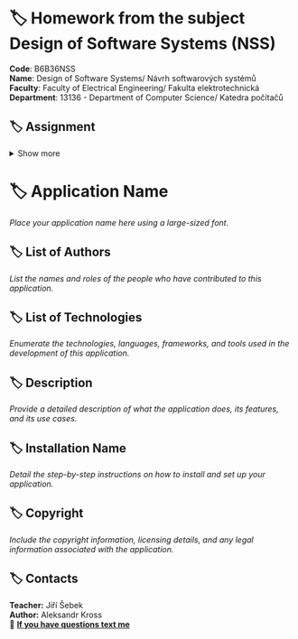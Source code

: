 # :label: Homework from the subject Design of Software Systems  (NSS)

**Code**: B6B36NSS \
**Name**: Design of Software Systems/ Návrh softwarových systémů \
**Faculty**: Faculty of Electrical Engineering/ Fakulta elektrotechnická \
**Department**: 13136 - Department of Computer Science/ Katedra počítačů 

## :label: Assignment
<details><summary> Show more </summary>

**1) Vytvorte readme podle markdown dokumentace:**
https://docs.gitlab.com/ee/development/documentation/styleguide/ <br>

**Obsah readme:** (každý bod je kapitola)
- nazev aplikace (nikoli napsane textem :) )
- list autorů
- list technologii
- popis
- nazev instalace
- copyright



**2) Vytvorte 2 větve (test1, test2) z master větve a vypište seznam všech větví** <br>
Look at list all branches <br> `git branch -a`

PS D:\study\2023-2024-leto\nss\hw\06\git> git branch -a <br>

  main                              
  test1                             
  remotes/origin/HEAD -> origin/main
  remotes/origin/main               
  remotes/origin/master             
  remotes/origin/test1              
  remotes/origin/test2    

**3) Na test1 vytvorte test.txt s textem:**
huraa NSS :) a dostaňte commit na repo gitlabu (at není jen lokalne). 
Zaroven ukazte ze mate vse commitnute lokalne. <br> 

**4) Na test2 ziskejte dany commit** (metodu necham na vas) <br>


**5) Vypiste commity pomoc git log** <br>

**6) Na test2 pridejte test2.txt** ale chcete aby v historii byl \
pouze 1 commit se zpravou která byla v minulem commitu (je vic spravnych reseni) <br>

**7) Na test2 smazte poslední commit** 


**Best practise:** <br> 

**Co commitovat** <br>
-zdrojaky, soubory zdroje dat... 

**Co necommitovat**
- hesla, api klice... \
- .idea.. 
- systém files \
- temporary files\
- davame do .gitignore\

</details>


# :label: Application Name

*Place your application name here using a large-sized font.*

## :label: List of Authors

*List the names and roles of the people who have contributed to this application.*

## :label: List of Technologies

*Enumerate the technologies, languages, frameworks, and tools used in the development of this application.*

## :label: Description

*Provide a detailed description of what the application does, its features, and its use cases.*

## :label: Installation Name

*Detail the step-by-step instructions on how to install and set up your application.*

## :label: Copyright

*Include the copyright information, licensing details, and any legal information associated with the application.*



## :label: Contacts

**Teacher:** Jiří Šebek <br>
**Author:** Aleksandr Kross  <br>
:email: **[If you have questions text me](mailto:krossale@fel.czut.cz)**
